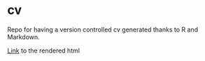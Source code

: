 # cv

Repo for having a version controlled cv generated thanks to R and Markdown. 

[Link](https://jaimearboleda.github.io/cv/) to the rendered html
